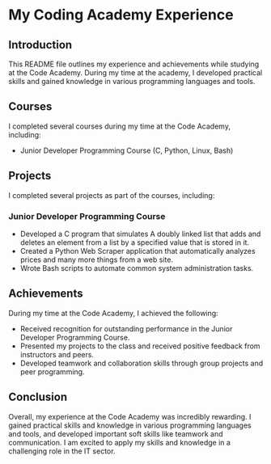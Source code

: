 # My Coding Academy Experience

## Introduction
This README file outlines my experience and achievements while studying at the Code Academy. During my time at the academy, I developed practical skills and gained knowledge in various programming languages and tools.

## Courses
I completed several courses during my time at the Code Academy, including:

- Junior Developer Programming Course (C, Python, Linux, Bash)

## Projects
I completed several projects as part of the courses, including:

### Junior Developer Programming Course
- Developed a C program that simulates A doubly linked list that adds and deletes an element from a list by a specified value that is stored in it. 
- Created a Python Web Scraper application that automatically analyzes prices and many more things from a web site.
- Wrote Bash scripts to automate common system administration tasks.

## Achievements
During my time at the Code Academy, I achieved the following:

- Received recognition for outstanding performance in the Junior Developer Programming Course.
- Presented my projects to the class and received positive feedback from instructors and peers.
- Developed teamwork and collaboration skills through group projects and peer programming.

## Conclusion
Overall, my experience at the Code Academy was incredibly rewarding. I gained practical skills and knowledge in various programming languages and tools, and developed important soft skills like teamwork and communication. I am excited to apply my skills and knowledge in a challenging role in the IT sector.
